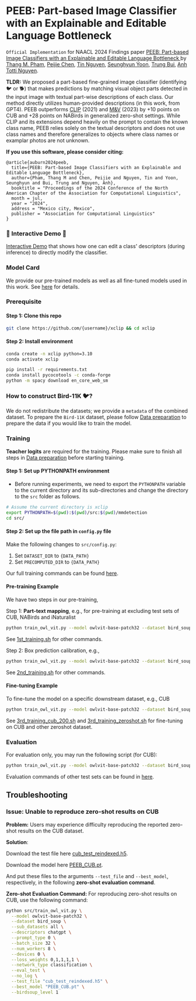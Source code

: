 # PEEB: Part-based Image Classifier with an Explainable and Editable Language Bottleneck

`Official Implementation` for NAACL 2024 Findings paper [PEEB: Part-based Image Classifiers with an Explainable and Editable Language Bottleneck
](https://arxiv.org/abs/2403.05297) by [Thang M. Pham](https://scholar.google.com/citations?user=eNrX3mYAAAAJ&hl=en), [Peijie Chen](https://chanfeechen.github.io/resume), [Tin Nguyen](https://ngthanhtin.github.io/), [Seunghyun Yoon](https://david-yoon.github.io/), [Trung Bui](https://research.adobe.com/person/trung-bui/), [Anh Totti Nguyen](https://anhnguyen.me/).

**TLDR:** We proposed a part-based fine-grained image classifier (identifying 🐦 or 🐕) that makes predictions by matching visual object parts detected in the input image with textual part-wise descriptions of each class. Our method directly utilizes human-provided descriptions (in this work, from GPT4). PEEB outperforms [CLIP](https://github.com/openai/CLIP) (2021) and [M&V](https://arxiv.org/abs/2210.07183) (2023) by +10 points on CUB and +28 points on NABirds in generalized zero-shot settings. While CLIP and its extensions depend heavily on the prompt to contain the known class name, PEEB relies solely on the textual descriptors and does not use class names and therefore generalizes to objects where class names or examplar photos are not unknown.

**If you use this software, please consider citing:**

    @article{auburn2024peeb,
      title={PEEB: Part-based Image Classifiers with an Explainable and Editable Language Bottleneck},
      author={Pham, Thang M and Chen, Peijie and Nguyen, Tin and Yoon, Seunghyun and Bui, Trung and Nguyen, Anh},
      booktitle = "Proceedings of the 2024 Conference of the North American Chapter of the Association for Computational Linguistics",
      month = jul,
      year = "2024",
      address = "Mexico city, Mexico",
      publisher = "Association for Computational Linguistics"
    }
    
### 🌟 Interactive Demo 🌟

[Interactive Demo](https://huggingface.co/spaces/XAI/PEEB) that shows how one can edit a class' descriptors (during inference) to directly modify the classifier.


### Model Card
We provide our pre-trained models as well as all fine-tuned models used in this work. See [here](./Model_card.md) for details.


### Prerequisite

#### Step 1: Clone this repo
```bash
git clone https://github.com/{username}/xclip && cd xclip
```

#### Step 2: Install environment

```bash
conda create -n xclip python=3.10
conda activate xclip

pip install -r requirements.txt
conda install pycocotools -c conda-forge
python -m spacy download en_core_web_sm
```


### How to construct Bird-11K 🐦?

We do not redistribute the datasets; we provide a ```metadata``` of the combined dataset. To prepare the `Bird-11K` dataset, please follow [Data preparation](./Data_preparation.md) to prepare the data if you would like to train the model.


### Training

**Teacher logits** are required for the training. Please make sure to finish all steps in [Data preparation](./Data_preparation.md) before starting training. 

#### Step 1: Set up PYTHONPATH environment
* Before running experiments, we need to export the `PYTHONPATH` variable to the current directory and its sub-directories and change the directory to the `src` folder as follows.
```bash
# Assume the current directory is xclip
export PYTHONPATH=$(pwd):$(pwd)/src:$(pwd)/mmdetection
cd src/
```

#### Step 2: Set up the file path in `config.py` file
Make the following changes to `src/config.py`:
1. Set `DATASET_DIR` to `{DATA_PATH}`
2. Set `PRECOMPUTED_DIR` to `{DATA_PATH}`

Our full training commands can be found [here](./scripts/).

#### Pre-training Example
We have two steps in our pre-training,

Step 1: **Part-text mapping**, e.g., for pre-training at excluding test sets of CUB, NABirds and iNaturalist
```bash
python train_owl_vit.py --model owlvit-base-patch32 --dataset bird_soup --sub_datasets all --descriptors chatgpt --prompt_type 0 --batch_size 32 --batch_size_val 50 --save_freq 1 --num_workers 8 --devices 0 --epochs 32 --lr 0.0002 --weight_decay 0.01 --project_name stage1_pretraining --loss_weights 0,0,0,0,1 --network_type contrastive --freeze_box_heads --logits_from_teacher --num_negatives_train 48 --num_negatives_val 50 --early_stopping 5 --train_file "../data/bird_11K/metadata/level_1_exclude_cub_nabirds_inat/train_keep_child_a100_reindexed.h5" --val_file "../data/bird_11K/metadata/level_1_exclude_cub_nabirds_inat/val_keep_child_a100_reindexed.h5" --test_file "../data/bird_11K/metadata/level_1_exclude_cub_nabirds_inat/test_cub_reindexed.h5" --birdsoup_level 1 --note "stage1_pretraining_BIRD-11K_test"
```
See [1st_training.sh](./scripts/1st_training.sh) for other commands.

Step 2: Box prediction calibration, e.g.,
```bash
python train_owl_vit.py --model owlvit-base-patch32 --dataset bird_soup --sub_datasets all --descriptors chatgpt --prompt_type 0 --batch_size 32 --batch_size_val 50 --save_freq 1 --num_workers 8 --devices 0 --epochs 32 --lr 0.00002 --weight_decay 0.01 --project_name stage2_pretraining --loss_weights 0,1,1,2,0 --network_type contrastive --train_box_heads_only --num_negatives_train 48 --num_negatives_val 50 --early_stopping 5 --train_file "../data/bird_11K/metadata/level_1_exclude_cub_nabirds_inat/train_keep_child_a100_reindexed.h5" --val_file "../data/bird_11K/metadata/level_1_exclude_cub_nabirds_inat/val_keep_child_a100_reindexed.h5" --test_file "../data/bird_11K/metadata/level_1_exclude_cub_nabirds_inat/test_cub_reindexed.h5" --best_model "PEEB_CUB.pt" --birdsoup_level 1 --note "stage2_pretraining_BIRD-11K_test"
```
See [2nd_training.sh](./scripts/2nd_training.sh) for other commands.


#### Fine-tuning Example
To fine-tune the model on a specific downstream dataset, e.g., CUB
```bash
python train_owl_vit.py --model owlvit-base-patch32 --dataset bird_soup --sub_datasets all --descriptors chatgpt --prompt_type 0 --batch_size 32 --save_freq 1 --num_workers 8 --devices 0 --epochs 30 --lr 0.00002 --weight_decay 0.001 --project_name finetuning --loss_weights 0,1,1,1,1 --network_type classification --classification_loss ce_loss --early_stopping 5 --train_file "../data/bird_11K/metadata/finetuning/cub_train_reindexed.h5" --val_file "../data/bird_11K/metadata/finetuning/cub_val_reindexed.h5" --test_file "../data/bird_11K/metadata/finetuning/cub_test_reindexed.h5" --best_model "PEEB_CUB.pt" --birdsoup_level 1 --finetuning "vision_encoder_mlp" --note "all_components_cub_200"
```
See [3rd_training_cub_200.sh](./scripts/3rd_training_cub_200.sh) and [3rd_training_zeroshot.sh](./scripts/3rd_training_zeroshot.sh) for fine-tuning on CUB and other zeroshot dataset.


### Evaluation
For evaluation only, you may run the following script (for CUB):
```bash
python train_owl_vit.py --model owlvit-base-patch32 --dataset bird_soup --sub_datasets all --descriptors chatgpt --prompt_type 0 --batch_size 32 --num_workers 8 --devices 0 --loss_weights 0,1,1,1,1 --network_type classification --eval_test --no_log --test_file "../data/bird_11K/metadata/finetuning/cub_test_reindexed.h5" --best_model "PEEB_CUB.pt" --birdsoup_level 1
```
Evaluation commands of other test sets can be found in [here](./scripts/). 


## Troubleshooting

### Issue: Unable to reproduce zero-shot results on CUB
**Problem:** Users may experience difficulty reproducing the reported zero-shot results on the CUB dataset.

**Solution**: 

Download the test file here [cub_test_reindexed.h5](https://tigermailauburn-my.sharepoint.com/:u:/g/personal/ttn0011_auburn_edu/EbN9S7JXxy1MoRoa6ZopdJoBK1iDz3TywVQExK26XvAEsg?e=NXZRYP). 

Download the model here [PEEB_CUB.pt](https://drive.google.com/file/d/1IIGllKlCc8zgRVJiTXIB1CpbWRbwIhfU/view?pli=1).

And put these files to the arguments `--test_file` and `--best_model`, respectively, in the following **zero-shot evaluation command**.

**Zero-shot Evaluation Command:**
   For reproducing zero-shot results on CUB, use the following command:
   ```bash
   python src/train_owl_vit.py \
     --model owlvit-base-patch32 \
     --dataset bird_soup \
     --sub_datasets all \
     --descriptors chatgpt \
     --prompt_type 0 \
     --batch_size 32 \
     --num_workers 8 \
     --devices 0 \
     --loss_weights 0,1,1,1,1 \
     --network_type classification \
     --eval_test \
     --no_log \
     --test_file "cub_test_reindexed.h5" \
     --best_model "PEEB_CUB.pt" \
     --birdsoup_level 1
   ```

